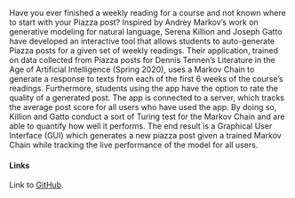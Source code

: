Have you ever finished a weekly reading for a course and not known where to start with your Piazza post? Inspired by Andrey Markov’s work on generative modeling for natural language, Serena Killion and Joseph Gatto have developed an interactive tool that allows students to auto-generate Piazza posts for a given set of weekly readings. Their application, trained on data collected from Piazza posts for Dennis Tennen’s Literature in the Age of Artificial Intelligence (Spring 2020), uses a Markov Chain to generate a response to texts from each of the first 6 weeks of the course’s readings. Furthermore, students using the app have the option to rate the quality of a generated post. The app is connected to a server, which tracks the average post score for all users who have used the app. By doing so, Killion and Gatto conduct a sort of Turing test for the Markov Chain and are able to quantify how well it performs. The end result is a Graphical User Interface (GUI) which generates a new piazza post given a trained Markov Chain while tracking the live performance of the model for all users.

#### Links

Link to [GitHub](https://github.com/s-ruby/PiazzaPostGenerator).
